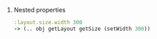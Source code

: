 1.  Nested properties

    ```clj
    :layout.size.width 300
    -> (.. obj getLayout getSize (setWidth 300))
    ```
